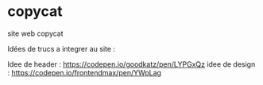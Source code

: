 # copycat
site web copycat


Idées de trucs a integrer au site : 

Idee de header : https://codepen.io/goodkatz/pen/LYPGxQz
idee de design : https://codepen.io/frontendmax/pen/YWpLag
